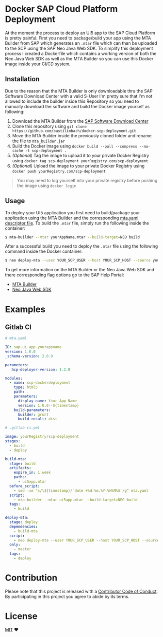 # Docker SAP Cloud Platform Deployment
At the moment the process to deploy an UI5 app to the SAP Cloud Platform is pretty painful.
First you need to package/build your app using the MTA Builder from SAP which generates an `.mtar` file which can than be uploaded to the SCP using the SAP Neo Java Web SDK.
To simplify this deployment process I created a Dockerfile which contains a working version of both the Neo Java Web SDK as well as the MTA Builder so you can use this Docker image inside your CI/CD system.

## Installation
Due to the reason that the MTA Builder is only downloadable thru the SAP Software Download Center with a valid S-User I'm pretty sure that I'm not allowed to include the builder inside this Repository so you need to manually download the software and build the Docker image yourself as following:

1. Download the MTA Builder from the [SAP Software Download Center](https://launchpad.support.sap.com/#/softwarecenter/template/products/_APP=00200682500000001943&_EVENT=NEXT&HEADER=Y&FUNCTIONBAR=Y&EVENT=TREE&NE=NAVIGATE&ENR=73554900100800000903&V=MAINT&TA=ACTUAL/MULTITRG%20APP%20ARCHIVE%20BUILDER)
2. Clone this repository using `git clone https://github.com/bastilimbach/docker-scp-deployment.git`
3. Move the MTA Builder inside the previously cloned folder and rename the file to `mta_builder.jar`
4. Build the Docker image using `docker build --pull --compress --no-cache -t scp-deployment .`
5. *(Optional)* Tag the image to upload it to your private Docker Registry using `docker tag scp-deployment yourRegistry.com/scp-deployment`
6. *(Optional)* Upload the image to your private Docker Registry using `docker push yourRegistry.com/scp-deployment`

> You may need to log yourself into your private registry before pushing the image using `docker login`

## Usage
To deploy your UI5 application you first need to build/package your application using the MTA Builder and the corresponding [mta.yaml descriptor file](https://help.sap.com/viewer/4505d0bdaf4948449b7f7379d24d0f0d/1.0.12/en-US/ebb42efc880c4276a5f2294063fae0c3.html). To build the `.mtar` file, simply run the following inside the container:
```bash
$ mta-builder --mtar yourAppName.mtar --build-target=NEO build
```

After a successful build you need to deploy the `.mtar` file using the following command inside the Docker container:
```bash
$ neo deploy-mta --user YOUR_SCP_USER --host YOUR_SCP_HOST --source yourAppName.mtar --account YOUR_SCP_SUBACCOUNT --password YOUR_SCP_PASSWORD --synchronous
```

To get more information on the MTA Builder or the Neo Java Web SDK and there corresponding flag options go to the SAP Help Portal:
- [MTA Builder](https://help.sap.com/viewer/58746c584026430a890170ac4d87d03b/Cloud/en-US/9f778dba93934a80a51166da3ec64a05.html)
- [Neo Java Web SDK](https://help.sap.com/viewer/65de2977205c403bbc107264b8eccf4b/Cloud/en-US/8900b22376f84c609ee9baf5bf67130a.html)

# Examples
## Gitlab CI
```yaml
# mta.yaml

ID: sap.ui.app.yourappname
version: 1.0.0
_schema-version: 2.0.0

parameters:
   hcp-deployer-version: 1.2.0

modules:
  - name: scp-dockerdeployment
    type: html5
    path: .
    parameters:
      display-name: Your App Name
      version: 1.0.0--${timestamp}
    build-parameters:
      builder: grunt
      build-result: dist
```

```yaml
# .gitlab-ci.yml

image: yourRegistry/scp-deployment
stages:
  - build
  - deploy

build-mta:
  stage: build
  artifacts:
    expire_in: 1 week
    paths:
      - ui5app.mtar
  before_script:
    - sed -ie "s/\${timestamp}/`date +%d.%m.%Y-%H%M%S`/g" mta.yaml
  script:
    - mta-builder --mtar ui5app.mtar --build-target=NEO build
  tags:
    - build

deploy-mta:
  stage: deploy
  dependencies:
    - build-mta
  script:
    - neo deploy-mta --user YOUR_SCP_USER --host YOUR_SCP_HOST --source yourAppName.mtar --account YOUR_SCP_SUBACCOUNT --password YOUR_SCP_PASSWORD --synchronous
  only:
    - master
  tags:
    - deploy
```

# Contribution
Please note that this project is released with a [Contributor Code of Conduct](https://github.com/bastilimbach/docker-scp-deployment/blob/master/CODE_OF_CONDUCT.md). By participating in this project you agree to abide by its terms.

# License
[MIT](https://github.com/bastilimbach/docker-scp-deployment/blob/master/LICENSE) :heart:

